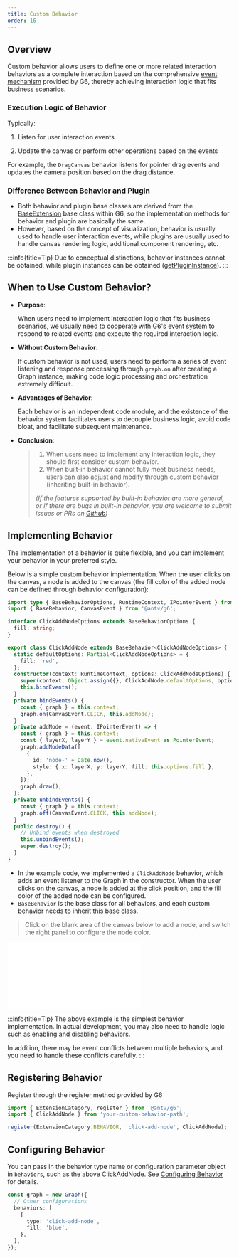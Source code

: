 ```yaml
---
title: Custom Behavior
order: 16
---
```


## Overview

Custom behavior allows users to define one or more related interaction behaviors as a complete interaction based on the comprehensive [event mechanism](/en/api/event) provided by G6, thereby achieving interaction logic that fits business scenarios.

### Execution Logic of Behavior

Typically:

1. Listen for user interaction events

2. Update the canvas or perform other operations based on the events

For example, the `DragCanvas` behavior listens for pointer drag events and updates the camera position based on the drag distance.

### Difference Between Behavior and Plugin

- Both behavior and plugin base classes are derived from the [BaseExtension](https://github.com/antvis/G6/blob/v5/packages/g6/src/registry/extension/index.ts) base class within G6, so the implementation methods for behavior and plugin are basically the same.
- However, based on the concept of visualization, behavior is usually used to handle user interaction events, while plugins are usually used to handle canvas rendering logic, additional component rendering, etc.

:::info{title=Tip}
Due to conceptual distinctions, behavior instances cannot be obtained, while plugin instances can be obtained ([getPluginInstance](/en/api/plugin#graphgetplugininstancekey)).
:::

## When to Use Custom Behavior?

- **Purpose**:

  When users need to implement interaction logic that fits business scenarios, we usually need to cooperate with G6's event system to respond to related events and execute the required interaction logic.

- **Without Custom Behavior**:

  If custom behavior is not used, users need to perform a series of event listening and response processing through `graph.on` after creating a Graph instance, making code logic processing and orchestration extremely difficult.

- **Advantages of Behavior**:

  Each behavior is an independent code module, and the existence of the behavior system facilitates users to decouple business logic, avoid code bloat, and facilitate subsequent maintenance.

- **Conclusion**:

  > 1. When users need to implement any interaction logic, they should first consider custom behavior.
  > 2. When built-in behavior cannot fully meet business needs, users can also adjust and modify through custom behavior (inheriting built-in behavior).
  >
  > _(If the features supported by built-in behavior are more general, or if there are bugs in built-in behavior, you are welcome to submit issues or PRs on [Github](https://github.com/antvis/G6))_

## Implementing Behavior

The implementation of a behavior is quite flexible, and you can implement your behavior in your preferred style.

Below is a simple custom behavior implementation. When the user clicks on the canvas, a node is added to the canvas (the fill color of the added node can be defined through behavior configuration):

```typescript
import type { BaseBehaviorOptions, RuntimeContext, IPointerEvent } from '@antv/g6';
import { BaseBehavior, CanvasEvent } from '@antv/g6';

interface ClickAddNodeOptions extends BaseBehaviorOptions {
  fill: string;
}

export class ClickAddNode extends BaseBehavior<ClickAddNodeOptions> {
  static defaultOptions: Partial<ClickAddNodeOptions> = {
    fill: 'red',
  };
  constructor(context: RuntimeContext, options: ClickAddNodeOptions) {
    super(context, Object.assign({}, ClickAddNode.defaultOptions, options));
    this.bindEvents();
  }
  private bindEvents() {
    const { graph } = this.context;
    graph.on(CanvasEvent.CLICK, this.addNode);
  }
  private addNode = (event: IPointerEvent) => {
    const { graph } = this.context;
    const { layerX, layerY } = event.nativeEvent as PointerEvent;
    graph.addNodeData([
      {
        id: 'node-' + Date.now(),
        style: { x: layerX, y: layerY, fill: this.options.fill },
      },
    ]);
    graph.draw();
  };
  private unbindEvents() {
    const { graph } = this.context;
    graph.off(CanvasEvent.CLICK, this.addNode);
  }
  public destroy() {
    // Unbind events when destroyed
    this.unbindEvents();
    super.destroy();
  }
}
```

- In the example code, we implemented a `ClickAddNode` behavior, which adds an event listener to the Graph in the constructor. When the user clicks on the canvas, a node is added at the click position, and the fill color of the added node can be configured.
- `BaseBehavior` is the base class for all behaviors, and each custom behavior needs to inherit this base class.

> Click on the blank area of the canvas below to add a node, and switch the right panel to configure the node color.

<embed src="@/common/manual/custom-extension/behavior/implement-behaviors.md"></embed>

:::info{title=Tip}
The above example is the simplest behavior implementation. In actual development, you may also need to handle logic such as enabling and disabling behaviors.

In addition, there may be event conflicts between multiple behaviors, and you need to handle these conflicts carefully.
:::

## Registering Behavior

Register through the register method provided by G6

```typescript
import { ExtensionCategory, register } from '@antv/g6';
import { ClickAddNode } from 'your-custom-behavior-path';

register(ExtensionCategory.BEHAVIOR, 'click-add-node', ClickAddNode);
```

## Configuring Behavior

You can pass in the behavior type name or configuration parameter object in `behaviors`, such as the above ClickAddNode. See [Configuring Behavior](/en/manual/behavior/overview#配置和使用) for details.

```typescript
const graph = new Graph({
  // Other configurations
  behaviors: [
    {
      type: 'click-add-node',
      fill: 'blue',
    },
  ],
});
```
